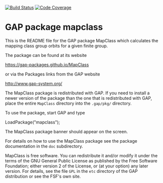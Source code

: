[![Build Status](https://travis-ci.org/gap-packages/MapClass.svg?branch=master)](https://travis-ci.org/gap-packages/MapClass)
[![Code Coverage](https://codecov.io/github/gap-packages/MapClass/coverage.svg?branch=master&token=)](https://codecov.io/gh/gap-packages/MapClass)

# GAP package mapclass

This is the README file for the GAP package MapClass which calculates 
the mapping class group orbits for a given finite group.

The package can be found at its website 

https://gap-packages.github.io/MapClass

or via the Packages links from the GAP website

http://www.gap-system.org/

The MapClass package is redistributed with GAP. If you need to install
a newer version of the package than the one that is redistributed with
GAP, place the entire `MapClass` directory into the `.gap/pkg/` directory.

To use the package, start GAP and type

  LoadPackage("mapclass");

The MapClass package banner should appear on the screen. 

For details on  how  to  use  the  MapClass  package  see  the  package
documentation in the `doc` subdirectory.

MapClass is free software. You can redistribute it and/or modify it
under the terms of the GNU General Public License as published by the
Free Software Foundation; either version 2 of the License, or (at your
option) any later version. For details, see the file `GPL` in the
`etc` directory of the GAP distribution or see the FSF's own site.

